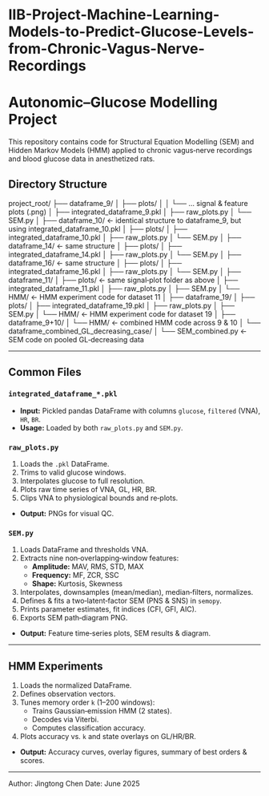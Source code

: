# IIB-Project-Machine-Learning-Models-to-Predict-Glucose-Levels-from-Chronic-Vagus-Nerve-Recordings

# Autonomic–Glucose Modelling Project

This repository contains code for Structural Equation Modelling (SEM) and Hidden Markov Models (HMM) applied to chronic vagus‐nerve recordings and blood glucose data in anesthetized rats.

## Directory Structure

project_root/
├── dataframe_9/
│   ├── plots/
│   │   └── … signal & feature plots (.png)
│   ├── integrated_dataframe_9.pkl
│   ├── raw_plots.py
│   └── SEM.py
│
├── dataframe_10/          ← identical structure to dataframe_9, but using integrated_dataframe_10.pkl
│   ├── plots/
│   ├── integrated_dataframe_10.pkl
│   ├── raw_plots.py
│   └── SEM.py
│
├── dataframe_14/          ← same structure
│   ├── plots/
│   ├── integrated_dataframe_14.pkl
│   ├── raw_plots.py
│   └── SEM.py
│
├── dataframe_16/          ← same structure
│   ├── plots/
│   ├── integrated_dataframe_16.pkl
│   ├── raw_plots.py
│   └── SEM.py
│
├── dataframe_11/
│   ├── plots/             ← same signal‐plot folder as above
│   ├── integrated_dataframe_11.pkl
│   ├── raw_plots.py
│   ├── SEM.py
│   └── HMM/               ← HMM experiment code for dataset 11
│
├── dataframe_19/
│   ├── plots/
│   ├── integrated_dataframe_19.pkl
│   ├── raw_plots.py
│   ├── SEM.py
│   └── HMM/               ← HMM experiment code for dataset 19
│
├── dataframe_9+10/
│   └── HMM/               ← combined HMM code across 9 & 10
│
└── dataframe_combined_GL_decreasing_case/
│   └── SEM_combined.py    ← SEM code on pooled GL‐decreasing data


---

## Common Files

### `integrated_dataframe_*.pkl`
- **Input:** Pickled pandas DataFrame with columns `glucose`, `filtered` (VNA), `HR`, `BR`.
- **Usage:** Loaded by both `raw_plots.py` and `SEM.py`.

### `raw_plots.py`
1. Loads the `.pkl` DataFrame.
2. Trims to valid glucose windows.
3. Interpolates glucose to full resolution.
4. Plots raw time series of VNA, GL, HR, BR.
5. Clips VNA to physiological bounds and re‐plots.
- **Output:** PNGs for visual QC.

### `SEM.py`
1. Loads DataFrame and thresholds VNA.
2. Extracts nine non‐overlapping‐window features:
   - **Amplitude:** MAV, RMS, STD, MAX  
   - **Frequency:** MF, ZCR, SSC  
   - **Shape:** Kurtosis, Skewness  
3. Interpolates, downsamples (mean/median), median‐filters, normalizes.
4. Defines & fits a two‐latent‐factor SEM (PNS & SNS) in `semopy`.
5. Prints parameter estimates, fit indices (CFI, GFI, AIC).
6. Exports SEM path‐diagram PNG.
- **Output:** Feature time‐series plots, SEM results & diagram.

---

## HMM Experiments

1. Loads the normalized DataFrame.
2. Defines observation vectors. 
3. Tunes memory order `k` (1–200 windows):
   - Trains Gaussian‐emission HMM (2 states).
   - Decodes via Viterbi.
   - Computes classification accuracy.
4. Plots accuracy vs. `k` and state overlays on GL/HR/BR.
- **Output:** Accuracy curves, overlay figures, summary of best orders & scores.

---

Author: Jingtong Chen
Date: June 2025




